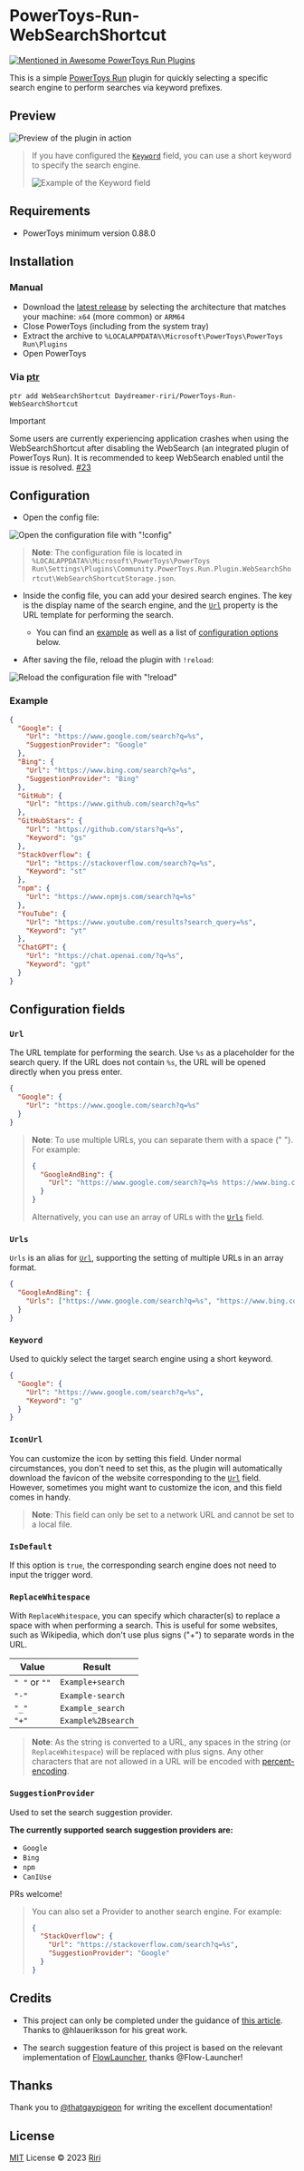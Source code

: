 # PowerToys-Run-WebSearchShortcut

[![Mentioned in Awesome PowerToys Run Plugins](https://awesome.re/mentioned-badge.svg)](https://github.com/hlaueriksson/awesome-powertoys-run-plugins)

This is a simple [PowerToys Run](https://docs.microsoft.com/en-us/windows/powertoys/run) plugin for quickly selecting a specific search engine to perform searches via keyword prefixes.

## Preview

![Preview of the plugin in action](./ScreenShots/preview.gif)

> If you have configured the [`Keyword`](#keyword) field, you can use a short keyword to specify the search engine.
>
> ![Example of the Keyword field](./ScreenShots/keyword.png)

## Requirements

- PowerToys minimum version 0.88.0

## Installation

### Manual

- Download the [latest release](https://github.com/Daydreamer-riri/PowerToys-Run-WebSearchShortcut/releases/) by selecting the architecture that matches your machine: `x64` (more common) or `ARM64`
- Close PowerToys (including from the system tray)
- Extract the archive to `%LOCALAPPDATA%\Microsoft\PowerToys\PowerToys Run\Plugins`
- Open PowerToys

### Via [ptr](https://github.com/8LWXpg/ptr)

```shell
ptr add WebSearchShortcut Daydreamer-riri/PowerToys-Run-WebSearchShortcut
```

> [!IMPORTANT]
> Some users are currently experiencing application crashes when using the WebSearchShortcut after disabling the WebSearch (an integrated plugin of PowerToys Run).
> It is recommended to keep WebSearch enabled until the issue is resolved. [#23](https://github.com/Daydreamer-riri/PowerToys-Run-WebSearchShortcut/issues/23)

## Configuration

- Open the config file:

![Open the configuration file with "!config"](./ScreenShots/config.png)

> **Note**: The configuration file is located in `%LOCALAPPDATA%\Microsoft\PowerToys\PowerToys Run\Settings\Plugins\Community.PowerToys.Run.Plugin.WebSearchShortcut\WebSearchShortcutStorage.json`.

- Inside the config file, you can add your desired search engines. The key is the display name of the search engine, and the [`Url`](#url) property is the URL template for performing the search.

  - You can find an [example](#example) as well as a list of [configuration options](#configuration-fields) below.

- After saving the file, reload the plugin with `!reload`:

![Reload the configuration file with "!reload"](./ScreenShots/reload.png)

### Example

```json
{
  "Google": {
    "Url": "https://www.google.com/search?q=%s",
    "SuggestionProvider": "Google"
  },
  "Bing": {
    "Url": "https://www.bing.com/search?q=%s",
    "SuggestionProvider": "Bing"
  },
  "GitHub": {
    "Url": "https://www.github.com/search?q=%s"
  },
  "GitHubStars": {
    "Url": "https://github.com/stars?q=%s",
    "Keyword": "gs"
  },
  "StackOverflow": {
    "Url": "https://stackoverflow.com/search?q=%s",
    "Keyword": "st"
  },
  "npm": {
    "Url": "https://www.npmjs.com/search?q=%s"
  },
  "YouTube": {
    "Url": "https://www.youtube.com/results?search_query=%s",
    "Keyword": "yt"
  },
  "ChatGPT": {
    "Url": "https://chat.openai.com/?q=%s",
    "Keyword": "gpt"
  }
}
```

## Configuration fields

### `Url`

The URL template for performing the search. Use `%s` as a placeholder for the search query. If the URL does not contain `%s`, the URL will be opened directly when you press enter.

```json
{
  "Google": {
    "Url": "https://www.google.com/search?q=%s"
  }
}
```

> **Note**: To use multiple URLs, you can separate them with a space (" ").
> For example:
>
> ```json
> {
>   "GoogleAndBing": {
>     "Url": "https://www.google.com/search?q=%s https://www.bing.com/search?q=%s"
>   }
> }
> ```
>
> Alternatively, you can use an array of URLs with the [`Urls`](#urls) field.

### `Urls`

`Urls` is an alias for [`Url`](#url), supporting the setting of multiple URLs in an array format.

```json
{
  "GoogleAndBing": {
    "Urls": ["https://www.google.com/search?q=%s", "https://www.bing.com/search?q=%s"]
  }
}
```

### `Keyword`

Used to quickly select the target search engine using a short keyword.

```json
{
  "Google": {
    "Url": "https://www.google.com/search?q=%s",
    "Keyword": "g"
  }
}
```

### `IconUrl`

You can customize the icon by setting this field. Under normal circumstances, you don't need to set this, as the plugin will automatically download the favicon of the website corresponding to the [`Url`](#url) field. However, sometimes you might want to customize the icon, and this field comes in handy.

> **Note**: This field can only be set to a network URL and cannot be set to a local file.

### `IsDefault`

If this option is `true`, the corresponding search engine does not need to input the trigger word.

### `ReplaceWhitespace`

With `ReplaceWhitespace`, you can specify which character(s) to replace a space with when performing a search. This is useful for some websites, such as Wikipedia, which don't use plus signs ("+") to separate words in the URL.

| Value         | Result             |
|---------------|--------------------|
| `" "` or `""` | `Example+search`   |
| `"-"`         | `Example-search`   |
| `"_"`         | `Example_search`   |
| `"+"`         | `Example%2Bsearch` |

> **Note**: As the string is converted to a URL, any spaces in the string (or `ReplaceWhitespace`) will be replaced with plus signs. Any other characters that are not allowed in a URL will be encoded with [percent-encoding](https://en.wikipedia.org/wiki/Percent-encoding).

### `SuggestionProvider`

Used to set the search suggestion provider.

**The currently supported search suggestion providers are:**

- `Google`
- `Bing`
- `npm`
- `CanIUse`

PRs welcome!

> You can also set a Provider to another search engine.
> For example:
>
> ```json
> {
>   "StackOverflow": {
>     "Url": "https://stackoverflow.com/search?q=%s",
>     "SuggestionProvider": "Google"
>   }
> }
> ```

## Credits

- This project can only be completed under the guidance of [this article](https://conductofcode.io/post/creating-custom-powertoys-run-plugins/). Thanks to @hlaueriksson for his great work.

- The search suggestion feature of this project is based on the relevant implementation of [FlowLauncher](https://github.com/Flow-Launcher/Flow.Launcher?tab=readme-ov-file#web-searches--urls), thanks @Flow-Launcher!

## Thanks

Thank you to [@thatgaypigeon](https://github.com/thatgaypigeon) for writing the excellent documentation!

## License

[MIT](./LICENSE) License © 2023 [Riri](https://github.com/Daydreamer-riri)
